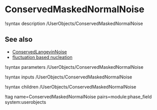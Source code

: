 # ConservedMaskedNormalNoise

!syntax description /UserObjects/ConservedMaskedNormalNoise

## See also

- [ConservedLangevinNoise](/ConservedLangevinNoise.md)
- [fluctuation based nucleation](Nucleation/LangevinNoise.md)

!syntax parameters /UserObjects/ConservedMaskedNormalNoise

!syntax inputs /UserObjects/ConservedMaskedNormalNoise

!syntax children /UserObjects/ConservedMaskedNormalNoise

!tag name=ConservedMaskedNormalNoise pairs=module:phase_field system:userobjects
